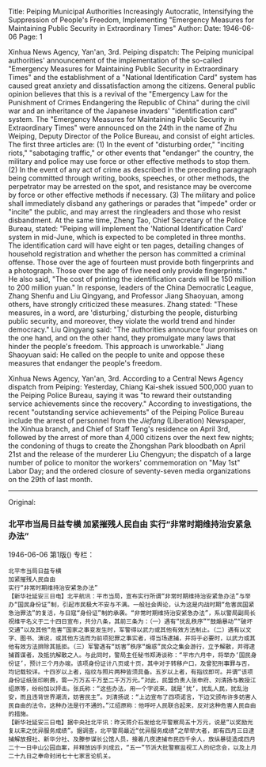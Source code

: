 Title: Peiping Municipal Authorities Increasingly Autocratic, Intensifying the Suppression of People's Freedom, Implementing "Emergency Measures for Maintaining Public Security in Extraordinary Times"
Author:
Date: 1946-06-06
Page: 1

Xinhua News Agency, Yan'an, 3rd. Peiping dispatch: The Peiping municipal authorities' announcement of the implementation of the so-called "Emergency Measures for Maintaining Public Security in Extraordinary Times" and the establishment of a "National Identification Card" system has caused great anxiety and dissatisfaction among the citizens. General public opinion believes that this is a revival of the "Emergency Law for the Punishment of Crimes Endangering the Republic of China" during the civil war and an inheritance of the Japanese invaders' "identification card" system. The "Emergency Measures for Maintaining Public Security in Extraordinary Times" were announced on the 24th in the name of Zhu Weiping, Deputy Director of the Police Bureau, and consist of eight articles. The first three articles are: (1) In the event of "disturbing order," "inciting riots," "sabotaging traffic," or other events that "endanger" the country, the military and police may use force or other effective methods to stop them. (2) In the event of any act of crime as described in the preceding paragraph being committed through writing, books, speeches, or other methods, the perpetrator may be arrested on the spot, and resistance may be overcome by force or other effective methods if necessary. (3) The military and police shall immediately disband any gatherings or parades that "impede" order or "incite" the public, and may arrest the ringleaders and those who resist disbandment. At the same time, Zheng Tao, Chief Secretary of the Police Bureau, stated: "Peiping will implement the 'National Identification Card' system in mid-June, which is expected to be completed in three months. The identification card will have eight or ten pages, detailing changes of household registration and whether the person has committed a criminal offense. Those over the age of fourteen must provide both fingerprints and a photograph. Those over the age of five need only provide fingerprints." He also said, "The cost of printing the identification cards will be 150 million to 200 million yuan." In response, leaders of the China Democratic League, Zhang Shenfu and Liu Qingyang, and Professor Jiang Shaoyuan, among others, have strongly criticized these measures. Zhang stated: "These measures, in a word, are 'disturbing,' disturbing the people, disturbing public security, and moreover, they violate the world trend and hinder democracy." Liu Qingyang said: "The authorities announce four promises on the one hand, and on the other hand, they promulgate many laws that hinder the people's freedom. This approach is unworkable." Jiang Shaoyuan said: He called on the people to unite and oppose these measures that endanger the people's freedom.

Xinhua News Agency, Yan'an, 3rd. According to a Central News Agency dispatch from Peiping: Yesterday, Chiang Kai-shek issued 500,000 yuan to the Peiping Police Bureau, saying it was "to reward their outstanding service achievements since the recovery." According to investigations, the recent "outstanding service achievements" of the Peiping Police Bureau include the arrest of personnel from the *Jiefang* (Liberation) Newspaper, the Xinhua branch, and Chief of Staff Teng's residence on April 3rd, followed by the arrest of more than 4,000 citizens over the next few nights; the condoning of thugs to create the Zhongshan Park bloodbath on April 21st and the release of the murderer Liu Chengyun; the dispatch of a large number of police to monitor the workers' commemoration on "May 1st" Labor Day; and the ordered closure of seventy-seven media organizations on the 29th of last month.



<hr /> 

Original: 


### 北平市当局日益专横  加紧摧残人民自由  实行“非常时期维持治安紧急办法”

1946-06-06
第1版()
专栏：

    北平市当局日益专横
    加紧摧残人民自由
    实行“非常时期维持治安紧急办法”
    【新华社延安三日电】北平航讯：平市当局，宣布实行所谓“非常时期维持治安紧急办法”与举办“国民身份证”制，引起市民极大不安与不满。一般社会舆论，认为这是内战时期“危害民国紧急治罪法”的复活，与日寇“身份证”制的承袭。“非常时期维持治安紧急办法”，系以警局副局长祝维平名义于二十四日宣布，共分八条，其前三条为：（一）遇有“扰乱秩序”“鼓煽暴动”“破坏交通”以及其他“危害”国家之事变发生时，军警得以武力或其他有效方法制止。（二）遇有以文字、图书、演说，或其他方法而为前项犯罪之事实者，得当场逮捕，并将于必要时，以武力或其他有效方法排除其抵拒。（三）军警遇有“妨害”秩序“煽惑”民众之集会游行，立予解散，并得逮捕首谋者，及抵抗解散之人。与此同时，警局主任秘书郑涛谈称：“平市六月中，将举办‘国民身份证’，预计三个月办竣。该项身份证计八页或十页，其中对于转移户口，及曾犯刑事罪与否，均记载较详。十四岁以上者，指纹与照片两种皆须具备。五岁以上者，有指纹即可。并谓“该项身份证纸张印刷费，需一万万五千万至二千万万元。”对此，民盟负责人张申府、刘清扬与教授江绍原等，纷纷加以抨击。张氏称：“这些办法，用一个字说来，就是‘扰’，扰乱人民，扰乱治安，而且违背世界潮流，妨害民主”。刘清扬说：“上边宣布了四项诺言，下边又颁布许多妨害人民自由的法令，这种办法是行不通的。”江绍原称：他呼吁人民联合起来，反对这种危害人民自由的措施。
    【新华社延安三日电】据中央社北平讯：昨天蒋介石发给北平警察局五十万元，说是“以奖励光复以来之优异服务成绩”。据调查，北平警局最近“优异服务成绩”之荦荦大者，即有四月三日逮捕解放报社、新华分社、及滕参谋长公馆人员，接着几夜逮捕市民四千余人，放纵暴徒造成四月二十一日中山公园血案，并释放凶手刘成云，“五一”节派大批警察监视工人的纪念会，以及上月二十九日之奉命封闭七十七家言论机关。
